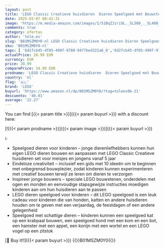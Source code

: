 ```yaml
---
layout: post
title: 'LEGO Classic Creatieve huisdieren  Dieren Speelgoed met Bouwstenen  Kinderen Bouwen een Hond  Kat  Konijn  Hamster en Vogel  Cadeau voor Meisjes en Jongens vanaf 5 Jaar 11034 11034'
date: 2025-03-07 08:42:31
image: 'https://m.media-amazon.com/images/I/51BqZJzriOL._SL500_._SL400_.jpg'
comments: true
category: ofertas
author: 'tole.es'
slug: 'B01MSZM0Y0-nl LEGO Classic Creatieve huisdieren Dieren Speelgoed met...'
sku: 'B01MSZM0Y0-nl'
tags: [ '6d2fcb45-df05-499f-9780-9477bed321a6_0','6d2fcb45-df05-499f-9780-9477bed321a6_501','6d2fcb45-df05-499f-9780-9477bed321a6_8801','Arborist Merchandising Root','Bouw- & constructiespeelgoed','Creatieve spellen','Educatief speelgoed','Lego','Self Service','Special Features Stores','Speelgoed & spellen','Speelgoedbouwsets','lego','🇳🇱', ]
actualPrice: 20.99 EUR
currency: EUR
price: 20.99
comparePrice: 34.99 EUR
prodname: 'LEGO Classic Creatieve huisdieren  Dieren Speelgoed met Bouwstenen  Kinderen Bouwen een Hond  Kat  Konijn  Hamster en Vogel  Cadeau voor Meisjes en Jongens vanaf 5 Jaar 11034 11034'
country: 'nl'
flag: '🇳🇱'
brand: 'LEGO'
buyurl: 'https://www.amazon.nl/dp/B01MSZM0Y0/?tag=tolees0b-21'
descuento: '40.01'
average: '22.27'
---
```


You can find [{{< param title >}}]({{< param buyurl >}}) with a discount here:

[![{{< param prodname >}}]({{< param image >}})]({{< param buyurl >}})

ℹ️:

- Speelgoed dieren voor kinderen – jonge dierenliefhebbers kunnen hun eigen LEGO dieren bouwen en aanpassen met LEGO Classic Creatieve huisdieren set voor meisjes en jongens vanaf 5 jaar
- Eindeloze creativiteit – inclusief een gids met 10 ideeën om te beginnen met onbegrensd bouwplezier, zodat kinderen kunnen experimenteren met creatief bouwen terwijl ze leren om dieren te verzorgen
- Inspireer jonge bouwers – speciale LEGO bouwstenen, onderdelen met ogen en monden en eenvoudige stapsgewijze instructies moedigen kinderen aan om hun huisdieren aan te passen
- LEGO dieren speelgoed voor kinderen – dit LEGO speelgoed is een leuk cadeau voor kinderen die van honden, katten en andere huisdieren houden om te geven met een verjaardag, de feestdagen of een andere gelegenheid
- Speelgoed met schattige dieren – kinderen kunnen een speelgoed kat op een krabpaal bouwen, een speelgoed hond met een kom en een bot, een hamster met een appel, een konijn met een wortel en een LEGO vogel op een zitstok

[🛒 Buy it!!]({{< param buyurl >}})
{{<world>}}B01MSZM0Y0{{</world>}}
